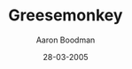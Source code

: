 ---
title: Greesemonkey
description: The world's most popular userscript manager
author: Aaron Boodman
date: 28-03-2005
source: https://github.com/greasemonkey/greasemonkey
website:  http://www.greasespot.net/
browser:
  firefox: https://addons.mozilla.org/en-US/firefox/addon/greasemonkey/
---
